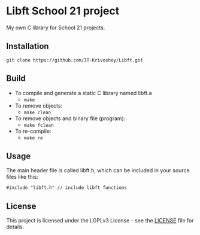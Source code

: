 # Libft School 21 project
My own C library for School 21 projects.
## Installation
```
git clone https://github.com/IT-Krivoshey/Libft.git
```
## Build
- To compile and generate a static C library named libft.a
	- `make`
- To remove objects:
	- `make clean`
- To remove objects and binary file (program):
	- `make fclean`
- To re-compile:
	- `make re`
## Usage
The main header file is called libft.h, which can be included in your source files like this:
```
#include "libft.h" // include libft functions
```
## License
This project is licensed under the LGPLv3 License - see the [LICENSE](https://github.com/IT-Krivoshey/Libft/blob/master/LICENSE) file for details.
